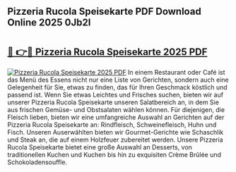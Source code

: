 ## Pizzeria Rucola Speisekarte PDF Download Online 2025 0Jb2I

# <h2><a href="http://gcaoafc.nevu.top/?p=Pizzeria+Rucola+Speisekarte">🔗 👉🔴 Pizzeria Rucola Speisekarte 2025 PDF</a></h2>

[![Pizzeria Rucola Speisekarte 2025 PDF](https://i.imgur.com/dBaPXMq.png)](http://gcaoafc.nevu.top/?p=Pizzeria+Rucola+Speisekarte)
In einem Restaurant oder Café ist das Menü des Essens nicht nur eine Liste von Gerichten, sondern auch eine Gelegenheit für Sie, etwas zu finden, das für Ihren Geschmack köstlich und passend ist. Wenn Sie etwas Leichtes und Frisches suchen, bieten wir auf unserer Pizzeria Rucola Speisekarte unseren Salatbereich an, in dem Sie aus frischen Gemüse- und Obstsalaten wählen können. Für diejenigen, die Fleisch lieben, bieten wir eine umfangreiche Auswahl an Gerichten auf der Pizzeria Rucola Speisekarte an: Rindfleisch, Schweinefleisch, Huhn und Fisch. Unseren Auserwählten bieten wir Gourmet-Gerichte wie Schaschlik und Steak an, die auf einem Holzfeuer zubereitet werden. Unsere Pizzeria Rucola Speisekarte bietet eine große Auswahl an Desserts, von traditionellen Kuchen und Kuchen bis hin zu exquisiten Crème Brûlée und Schokoladensouffle.
